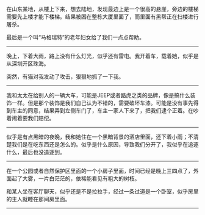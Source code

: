 在山东某地，从楼上下来，想去陆地，发现最边上是一个很高的悬崖，旁边的楼梯需要先上楼才能下楼梯。结果被困在整栋大厦里面了，而里面有黑帮正在扫楼进行屠杀。

最后是一个叫“马格瑞特”的老年妇女给了我们一点点帮助。

---

晚上，下着大雨，路上没有什么灯光，似乎还有雷电。我开着车，载着她，似乎是从深圳开区珠海。

突然，有猫对我发动了攻击，狠狠地抓了一下我。

---

我和太太在给别人的一辆大车，可能是JEEP或者路虎之类的品牌，像是搞什么装饰一样。但是那个装饰是我们自己认为不错的，需要破坏车漆。可能是没有事先得到车主的同意，结果弄到左侧车门了，车主一家人下来了，把我们逮个正着。在吵着闹着要我们赔偿。

---

似乎是有点黑暗的夜晚，我和她住在一个黑暗背景的酒店里面，还下着小雨；不清楚我们是在吃东西还是怎么的。似乎是什么原因，导致我们分开了，我似乎在追逐什么，最后也没追逐到。

---

在一个公园或者自然保护区里面的一个小房子里面，时间已经是晚上三四点了，外面起了大雾，一片白茫茫的，依稀能看见有粗大的树枝。

和某人坐在客厅聊天，似乎还是不是拉拉手，经过一条过道是一个卧室，似乎房里的主人就睡在那间房里面。

---



